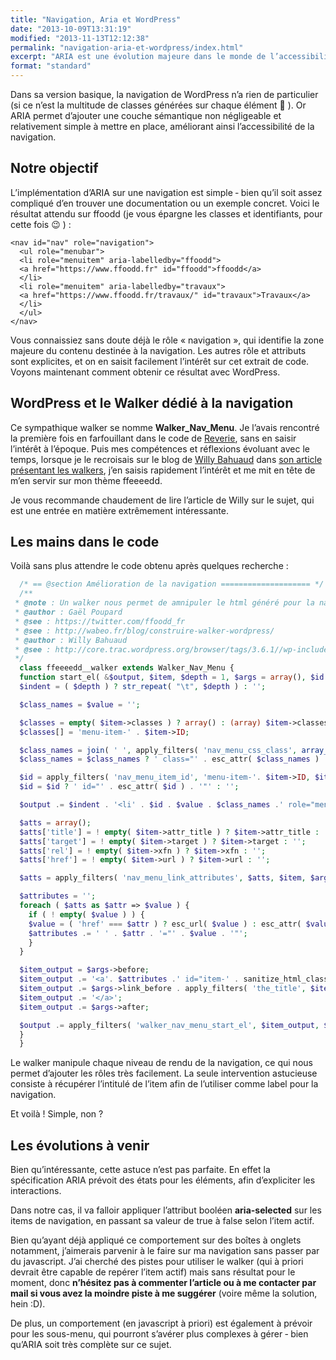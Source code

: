 ```yaml
---
title: "Navigation, Aria et WordPress"
date: "2013-10-09T13:31:19"
modified: "2013-11-13T12:12:38"
permalink: "navigation-aria-et-wordpress/index.html"
excerpt: "ARIA est une évolution majeure dans le monde de l’accessibilité web, mais bien que candidat à la recommandation au W3C depuis 2011 elle est relativement peu implémentée – notamment dans WordPress. [Lire la suite de «&nbsp;Navigation, Aria et WordPress&nbsp;» →](https://www.ffoodd.fr/navigation-aria-et-wordpress/)"
format: "standard"
---
```

Dans sa version basique, la navigation de WordPress n’a rien de particulier (si ce n’est la multitude de classes générées sur chaque élément 🙁 ). Or ARIA permet d’ajouter une couche sémantique non négligeable et relativement simple à mettre en place, améliorant ainsi l’accessibilité de la navigation.

## Notre objectif

L’implémentation d’ARIA sur une navigation est simple ‐ bien qu’il soit assez compliqué d’en trouver une documentation ou un exemple concret. Voici le résultat attendu sur ffoodd (je vous épargne les classes et identifiants, pour cette fois 😉 ) :

```markup
<nav id="nav" role="navigation">
  <ul role="menubar">
  <li role="menuitem" aria-labelledby="ffoodd">
  <a href="https://www.ffoodd.fr" id="ffoodd">ffoodd</a>
  </li>
  <li role="menuitem" aria-labelledby="travaux">
  <a href="https://www.ffoodd.fr/travaux/" id="travaux">Travaux</a>
  </li>
  </ul> 
</nav>
```

Vous connaissiez sans doute déjà le rôle «&nbsp;navigation&nbsp;», qui identifie la zone majeure du contenu destinée à la navigation. Les autres rôle et attributs sont explicites, et on en saisit facilement l’intérêt sur cet extrait de code. Voyons maintenant comment obtenir ce résultat avec WordPress.

## WordPress et le Walker dédié à la navigation

Ce sympathique walker se nomme **Walker\_Nav\_Menu**. Je l’avais rencontré la première fois en farfouillant dans le code de [Reverie](http://themefortress.com/reverie/ "Reverie - un starter theme pour WordPress (nouvelle fenêtre)"), sans en saisir l’intérêt à l’époque. Puis mes compétences et réflexions évoluant avec le temps, lorsque je le recroisais sur le blog de [Willy Bahuaud](https://twitter.com/willybahuaud "Willy Bahuaud sur Twitter (nouvelle fenêtre)") dans [son article présentant les walkers](http://wabeo.fr/blog/construire-walker-wordpress/ "Construire un walker WordPress (nouvelle fenêtre)"), j’en saisis rapidement l’intérêt et me mit en tête de m’en servir sur mon thème ffeeeedd.

Je vous recommande chaudement de lire l’article de Willy sur le sujet, qui est une entrée en matière extrêmement intéressante.

## Les mains dans le code

Voilà sans plus attendre le code obtenu après quelques recherche :

```php
  /* == @section Amélioration de la navigation ==================== */
  /**
 * @note : Un walker nous permet de amnipuler le html généré pour la navigation afin d'y ajouter les roles aria qui vont bien.
 * @author : Gaël Poupard
 * @see : https://twitter.com/ffoodd_fr
 * @see : http://wabeo.fr/blog/construire-walker-wordpress/
 * @author : Willy Bahuaud
 * @see : http://core.trac.wordpress.org/browser/tags/3.6.1//wp-includes/nav-menu-template.php#L0
 */
  class ffeeeedd__walker extends Walker_Nav_Menu {
  function start_el( &$output, $item, $depth = 1, $args = array(), $id = 0 ) {
  $indent = ( $depth ) ? str_repeat( "\t", $depth ) : '';

  $class_names = $value = '';

  $classes = empty( $item->classes ) ? array() : (array) $item->classes;
  $classes[] = 'menu-item-' . $item->ID;

  $class_names = join( ' ', apply_filters( 'nav_menu_css_class', array_filter( $classes ), $item, $args ) );
  $class_names = $class_names ? ' class="' . esc_attr( $class_names ) . '"' : '';

  $id = apply_filters( 'nav_menu_item_id', 'menu-item-'. $item->ID, $item, $args );
  $id = $id ? ' id="' . esc_attr( $id ) . '"' : '';

  $output .= $indent . '<li' . $id . $value . $class_names .' role="menuitem" aria-labelledby="item-' . sanitize_html_class( apply_filters( 'the_title', $item->title, $item->ID ) ) . '">';

  $atts = array();
  $atts['title'] = ! empty( $item->attr_title ) ? $item->attr_title : '';
  $atts['target'] = ! empty( $item->target ) ? $item->target : '';
  $atts['rel'] = ! empty( $item->xfn ) ? $item->xfn : '';
  $atts['href'] = ! empty( $item->url ) ? $item->url : '';

  $atts = apply_filters( 'nav_menu_link_attributes', $atts, $item, $args );

  $attributes = '';
  foreach ( $atts as $attr => $value ) {
    if ( ! empty( $value ) ) {
    $value = ( 'href' === $attr ) ? esc_url( $value ) : esc_attr( $value );
    $attributes .= ' ' . $attr . '="' . $value . '"';
    }
  }

  $item_output = $args->before;
  $item_output .= '<a'. $attributes .' id="item-' . sanitize_html_class( apply_filters( 'the_title', $item->title, $item->ID ) ) . '">';
  $item_output .= $args->link_before . apply_filters( 'the_title', $item->title, $item->ID ) . $args->link_after;
  $item_output .= '</a>';
  $item_output .= $args->after;

  $output .= apply_filters( 'walker_nav_menu_start_el', $item_output, $item, $depth, $args );
  }
  }
```

Le walker manipule chaque niveau de rendu de la navigation, ce qui nous permet d’ajouter les rôles très facilement. La seule intervention astucieuse consiste à récupérer l’intitulé de l’item afin de l’utiliser comme label pour la navigation.

Et voilà ! Simple, non ?

## Les évolutions à venir

Bien qu’intéressante, cette astuce n’est pas parfaite. En effet la spécification ARIA prévoit des états pour les éléments, afin d’expliciter les interactions.

Dans notre cas, il va falloir appliquer l’attribut booléen **aria-selected** sur les items de navigation, en passant sa valeur de true à false selon l’item actif.

Bien qu’ayant déjà appliqué ce comportement sur des boîtes à onglets notamment, j’aimerais parvenir à le faire sur ma navigation sans passer par du javascript. J’ai cherché des pistes pour utiliser le walker (qui à priori devrait être capable de repérer l’item actif) mais sans résultat pour le moment, donc **n’hésitez pas à commenter l’article ou à me contacter par mail si vous avez la moindre piste à me suggérer** (voire même la solution, hein :D).

De plus, un comportement (en javascript à priori) est également à prévoir pour les sous-menu, qui pourront s’avérer plus complexes à gérer ‐ bien qu’ARIA soit très complète sur ce sujet.